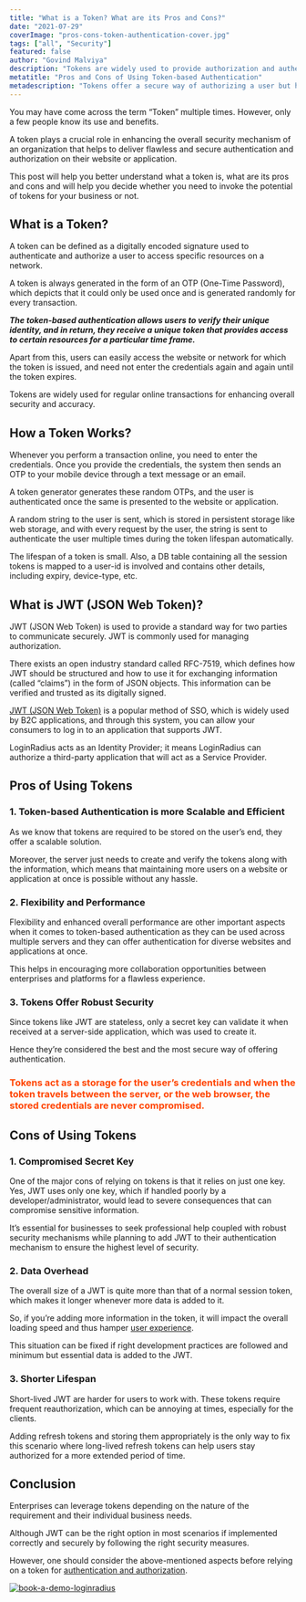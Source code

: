 ```yaml
---
title: "What is a Token? What are its Pros and Cons?"
date: "2021-07-29"
coverImage: "pros-cons-token-authentication-cover.jpg"
tags: ["all", "Security"]
featured: false 
author: "Govind Malviya"
description: "Tokens are widely used to provide authorization and authentication to users when they access a website or a mobile application. This post covers detailed information about the use of tokens along with its advantages and disadvantages."
metatitle: "Pros and Cons of Using Token-based Authentication"
metadescription: "Tokens offer a secure way of authorizing a user but have their own cons. In this post, let’s learn some of the advantages and disadvantages of using tokens."
---
```


You may have come across the term “Token” multiple times. However, only a few people know its use and benefits. 

A token plays a crucial role in enhancing the overall security mechanism of an organization that helps to deliver flawless and secure authentication and authorization on their website or application. 

This post will help you better understand what a token is, what are its pros and cons and will help you decide whether you need to invoke the potential of tokens for your business or not. 


## What is a Token?

A token can be defined as a digitally encoded signature used to authenticate and authorize a user to access specific resources on a network.

A token is always generated in the form of an OTP (One-Time Password), which depicts that it could only be used once and is generated randomly for every transaction. 

***The token-based authentication allows users to verify their unique identity, and in return, they receive a unique token that provides access to certain resources for a particular time frame.*** 

Apart from this, users can easily access the website or network for which the token is issued, and need not enter the credentials again and again until the token expires. 

Tokens are widely used for regular online transactions for enhancing overall security and accuracy.


## How a Token Works?

Whenever you perform a transaction online, you need to enter the credentials. Once you provide the credentials, the system then sends an OTP to your mobile device through a text message or an email. 

A token generator generates these random OTPs, and the user is authenticated once the same is presented to the website or application. 

A random string to the user is sent, which is stored in persistent storage like web storage, and with every request by the user, the string is sent to authenticate the user multiple times during the token lifespan automatically. 

The lifespan of a token is small. Also, a DB table containing all the session tokens is mapped to a user-id is involved and contains other details, including expiry, device-type, etc. 


## What is JWT (JSON Web Token)?

JWT (JSON Web Token) is used to provide a standard way for two parties to communicate securely. JWT is commonly used for managing authorization.

There exists an open industry standard called RFC-7519, which defines how JWT should be structured and how to use it for exchanging information (called “claims”) in the form of JSON objects. This information can be verified and trusted as its digitally signed.

[JWT (JSON Web Token)](https://www.loginradius.com/blog/async/jwt/) is a popular method of SSO, which is widely used by B2C applications, and through this system, you can allow your consumers to log in to an application that supports JWT.

LoginRadius acts as an Identity Provider; it means LoginRadius can authorize a third-party application that will act as a Service Provider. 


## Pros of Using Tokens 



### 1. **Token-based Authentication is more Scalable and Efficient**

As we know that tokens are required to be stored on the user’s end, they offer a scalable solution. 

Moreover, the server just needs to create and verify the tokens along with the information, which means that maintaining more users on a website or application at once is possible without any hassle. 

### **2. Flexibility and Performance**

Flexibility and enhanced overall performance are other important aspects when it comes to token-based authentication as they can be used across multiple servers and they can offer authentication for diverse websites and applications at once. 

This helps in encouraging more collaboration opportunities between enterprises and platforms for a flawless experience. 

### **3. Tokens Offer Robust Security**

Since tokens like JWT are stateless, only a secret key can validate it when received at a server-side application, which was used to create it. 

Hence they’re considered the best and the most secure way of offering authentication. 

### <span style="color: #FF4500">Tokens act as a storage for the user’s credentials and when the token travels between the server, or the web browser, the stored credentials are never compromised. </span>


## Cons of Using Tokens 



### 1. **Compromised Secret Key**

One of the major cons of relying on tokens is that it relies on just one key. Yes, JWT uses only one key, which if handled poorly by a developer/administrator, would lead to severe consequences that can compromise sensitive information. 

It’s essential for businesses to seek professional help coupled with robust security mechanisms while planning to add JWT to their authentication mechanism to ensure the highest level of security. 



### 2. **Data Overhead**

The overall size of a JWT is quite more than that of a normal session token, which makes it longer whenever more data is added to it. 

So, if you’re adding more information in the token, it will impact the overall loading speed and thus hamper [user experience](https://www.loginradius.com/customer-experience-solutions/). 

This situation can be fixed if right development practices are followed and minimum but essential data is added to the JWT. 



### 3. **Shorter Lifespan**

Short-lived JWT are harder for users to work with. These tokens require frequent reauthorization, which can be annoying at times, especially for the clients. 

Adding refresh tokens and storing them appropriately is the only way to fix this scenario where long-lived refresh tokens can help users stay authorized for a more extended period of time. 


## Conclusion 

Enterprises can leverage tokens depending on the nature of the requirement and their individual business needs. 

Although JWT can be the right option in most scenarios if implemented correctly and securely by following the right security measures. 

However, one should consider the above-mentioned aspects before relying on a token for [authentication and authorization](https://www.loginradius.com/blog/start-with-identity/authentication-vs-authorization-infographic/). 


[![book-a-demo-loginradius](../../assets/book-a-demo-loginradius.png)](https://www.loginradius.com/book-a-demo/)
